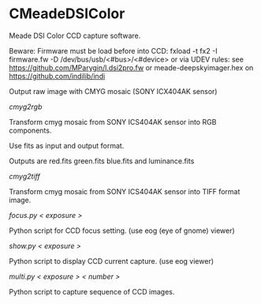 # CMeadeDSIColor

Meade DSI Color CCD capture software.

Beware:
Firmware must be load before into CCD: fxload -t fx2 -I firmware.fw -D /dev/bus/usb/<#bus>/<#device> or via UDEV rules: 
see https://github.com/MParygin/l.dsi2pro.fw or meade-deepskyimager.hex on https://github.com/indilib/indi

Output raw image with CMYG mosaic (SONY ICX404AK sensor)


*cmyg2rgb*

Transform cmyg mosaic from SONY ICS404AK sensor into RGB components.

Use fits as input and output format.

Outputs are red.fits green.fits blue.fits and luminance.fits

*cmyg2tiff*

Transform cmyg mosaic from SONY ICS404AK sensor into TIFF format image.

*focus.py < exposure >*

Python script for CCD focus setting. (use eog (eye of gnome) viewer)

*show.py < exposure >*

Python script to display CCD current capture. (use eog viewer)

*multi.py < exposure > < number >*

Python script to capture sequence of CCD images.
